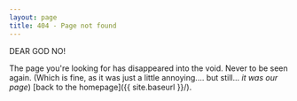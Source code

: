 ```yaml
---
layout: page
title: 404 - Page not found
---
```


DEAR GOD NO!

The page you're looking for has disappeared into the void. Never to be seen again. (Which is fine, as it was just a little annoying.... but still... *it was our page*) [back to the homepage]({{ site.baseurl }}/).


<!-- COMMENTING OUT THE GITHUB IMAGE 
[<img src="{{ site.baseurl }}/images/404.jpg" alt="Constructocat by https://github.com/jasoncostello" style="width: 400px;"/>]({{ site.baseurl }}/)
-->

